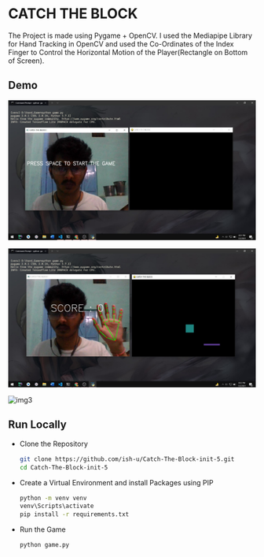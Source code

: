 # CATCH THE BLOCK

The Project is made using Pygame + OpenCV.
I used the Mediapipe Library for Hand Tracking in OpenCV and used the Co-Ordinates of the Index Finger to Control the Horizontal Motion of the Player(Rectangle on Bottom of Screen).

## Demo

![img](demo/Catch.jpg)

![img2](demo/Catch2.jpg)

![img3](demo/demo.gif)

## Run Locally

- Clone the Repository
  ```bash
  git clone https://github.com/ish-u/Catch-The-Block-init-5.git
  cd Catch-The-Block-init-5
  ```
- Create a Virtual Environment and install Packages using PIP
  ```bash
  python -m venv venv
  venv\Scripts\activate
  pip install -r requirements.txt
  ```
- Run the Game
  ```
  python game.py
  ```
